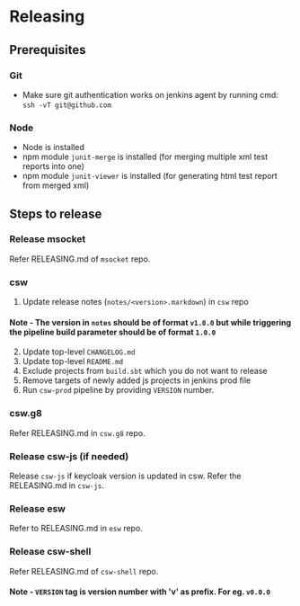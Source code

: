 # Releasing

## Prerequisites

### Git
* Make sure git authentication works on jenkins agent by running cmd: `ssh -vT git@github.com`

### Node
* Node is installed
* npm module `junit-merge` is installed (for merging multiple xml test reports into one)
* npm module `junit-viewer` is installed (for generating html test report from merged xml)

## Steps to release

### Release msocket
Refer RELEASING.md of `msocket` repo.
    
### csw
1. Update release notes (`notes/<version>.markdown`) in `csw` repo
#### Note - The version in `notes` should be of format `v1.0.0` but while triggering the pipeline build parameter should be of format `1.0.0` 
2. Update top-level `CHANGELOG.md`
3. Update top-level `README.md`
4. Exclude projects from `build.sbt` which you do not want to release
5. Remove targets of newly added js projects in jenkins prod file  
6. Run `csw-prod` pipeline by providing `VERSION` number.

### csw.g8
Refer RELEASING.md in `csw.g8` repo.

### Release csw-js (if needed)
Release `csw-js` if keycloak version is updated in csw. Refer the RELEASING.md in `csw-js`.

### Release esw
Refer to RELEASING.md in `esw` repo.

### Release csw-shell
Refer RELEASING.md of `csw-shell` repo.

#### Note - `VERSION` tag is version number with 'v' as prefix. For eg. `v0.0.0`